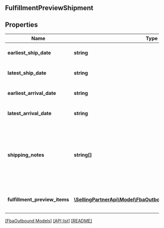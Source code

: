 ## FulfillmentPreviewShipment

## Properties

Name | Type | Description | Notes
------------ | ------------- | ------------- | -------------
**earliest_ship_date** | **string** | A datetime string in ISO 8601 format. | [optional]
**latest_ship_date** | **string** | A datetime string in ISO 8601 format. | [optional]
**earliest_arrival_date** | **string** | A datetime string in ISO 8601 format. | [optional]
**latest_arrival_date** | **string** | A datetime string in ISO 8601 format. | [optional]
**shipping_notes** | **string[]** | Provides additional insight into the shipment timeline when exact delivery dates are not able to be precomputed. | [optional]
**fulfillment_preview_items** | [**\SellingPartnerApi\Model\FbaOutbound\FulfillmentPreviewItem[]**](FulfillmentPreviewItem.md) | An array of fulfillment preview item information. |

[[FbaOutbound Models]](../) [[API list]](../../Api) [[README]](../../../README.md)
